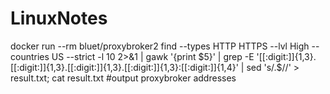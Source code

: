 # LinuxNotes
docker run --rm bluet/proxybroker2 find --types HTTP HTTPS --lvl High --countries US --strict -l 10 2>&1 | gawk '{print $5}' | grep -E '[[:digit:]]{1,3}\.[[:digit:]]{1,3}\.[[:digit:]]{1,3}\.[[:digit:]]{1,3}\:[[:digit:]]{1,4}' | sed 's/.$//' > result.txt; cat result.txt #output proxybroker addresses

